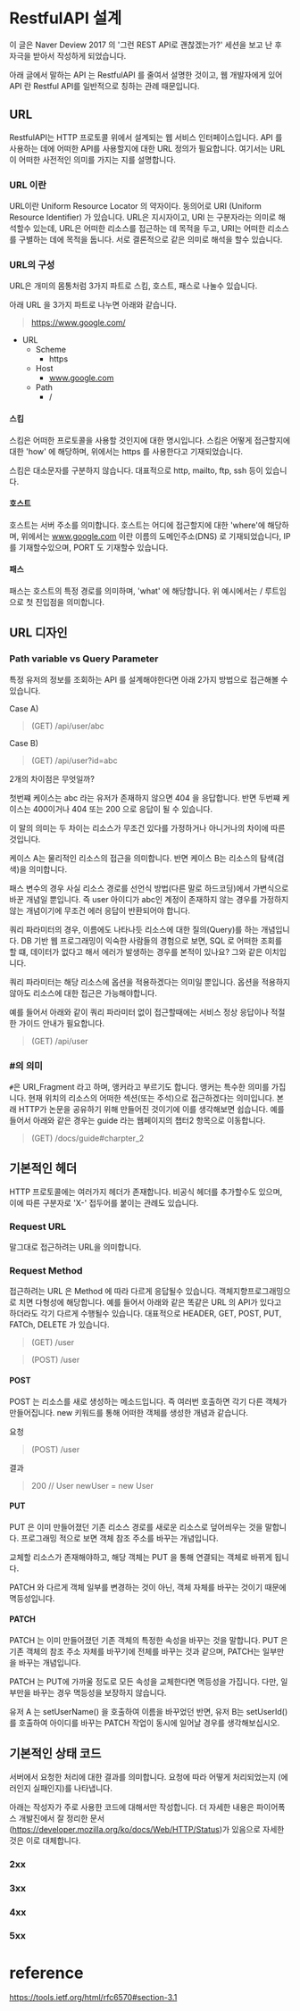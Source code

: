 # RestfulAPI 설계

이 글은 Naver Deview 2017 의 '그런 REST API로 괜찮겠는가?' 세션을 보고 난 후 자극을 받아서 작성하게 되었습니다.

아래 글에서 말하는 API 는 RestfulAPI 를 줄여서 설명한 것이고, 웹 개발자에게 있어 API 란 Restful API를 일반적으로 칭하는 관례 때문입니다.

## URL

RestfulAPI는 HTTP 프로토콜 위에서 설계되는 웹 서비스 인터페이스입니다. API 를 사용하는 데에 어떠한 API를 사용할지에 대한 URL 정의가 필요합니다. 여기서는 URL 이 어떠한 사전적인 의미를 가지는 지를 설명합니다.

### URL 이란

URL이란 Uniform Resource Locator 의 약자이다. 동의어로 URI (Uniform Resource Identifier) 가 있습니다. URL은 지시자이고, URI 는 구분자라는 의미로 해석할수 있는데, URL은 어떠한 리소스를 접근하는 데 목적을 두고, URI는 어떠한 리소스를 구별하는 데에 목적을 둡니다. 서로 결론적으로 같은 의미로 해석을 할수 있습니다.

### URL의 구성

URL은 개미의 몸통처럼 3가지 파트로 스킴, 호스트, 패스로 나눌수 있습니다.

아래 URL 을 3가지 파트로 나누면 아래와 같습니다.

> https://www.google.com/

- URL
    - Scheme
        - https
    - Host
        - www.google.com
    - Path
        - /

#### 스킴
스킴은 어떠한 프로토콜을 사용할 것인지에 대한 명시입니다. 스킴은 어떻게 접근할지에 대한 'how' 에 해당하며, 위에서는 https 를 사용한다고 기재되었습니다. 

스킴은 대소문자를 구분하지 않습니다. 대표적으로 http, mailto, ftp, ssh 등이 있습니다. 

#### 호스트
호스트는 서버 주소를 의미합니다. 호스트는 어디에 접근할지에 대한 'where'에 해당하며, 위에서는 www.google.com 이란 이름의 도메인주소(DNS) 로 기재되었습니다, IP를 기재할수있으며, PORT 도 기재할수 있습니다.

#### 패스
패스는 호스트의 특정 경로를 의미하며, 'what' 에 해당합니다. 위 예시에서는 / 루트임으로 첫 진입점을 의미합니다.   
    
   

## URL 디자인

### Path variable vs Query Parameter

특정 유저의 정보를 조회하는 API 를 설계해야한다면 아래 2가지 방법으로 접근해볼 수 있습니다.

Case A)
> (GET) /api/user/abc

Case B)
> (GET) /api/user?id=abc

2개의 차이점은 무엇일까?

첫번쨰 케이스는 abc 라는 유저가 존재하지 않으면 404 을 응답합니다. 반면 두번쨰 케이스는 400이거나 404 또는 200 으로 응답이 될 수 있습니다.

이 말의 의미는 두 차이는 리소스가 무조건 있다를 가정하거나 아니거나의 차이에 따른 것입니다.

케이스 A는 물리적인 리소스의 접근을 의미합니다. 반면 케이스 B는 리소스의 탐색(검색)을 의미합니다.

패스 변수의 경우 사실 리소스 경로를 선언식 방법(다른 말로 하드코딩)에서 가변식으로 바꾼 개념일 뿐입니다. 즉 user 아이디가 abc인 계정이 존재하지 않는 경우를 가정하지 않는 개념이기에 무조건 에러 응답이 반환되어야 합니다. 

쿼리 파라미터의 경우, 이름에도 나타나듯 리소스에 대한 질의(Query)를 하는 개념입니다. DB 기반 웹 프로그래밍이 익숙한 사람들의 경험으로 보면, SQL 로 어떠한 조회를 할 떄, 데이터가 없다고 해서 에러가 발생하는 경우를 본적이 있나요? 그와 같은 이치입니다.

쿼리 파라미터는 해당 리소스에 옵션을 적용하겠다는 의미일 뿐입니다. 옵션을 적용하지 않아도 리소스에 대한 접근은 가능해야합니다. 

예를 들어서 아래와 같이 쿼리 파라미터 없이 접근할때에는 서비스 정상 응답이나 적절한 가이드 안내가 필요합니다.

> (GET) /api/user

### #의 의미


```#```은 URI_Fragment 라고 하며, 앵커라고 부르기도 합니다. 앵커는 특수한 의미를 가집니다. 현재 위치의 리소스의 어떠한 섹션(또는 주석)으로 접근하겠다는 의미입니다. 본래 HTTP가 논문을 공유하기 위해 만들어진 것이기에 이를 생각해보면 쉽습니다. 예를 들어서 아래와 같은 경우는 guide 라는 웹페이지의 챕터2 항목으로 이동합니다.

> (GET) /docs/guide#charpter_2

## 기본적인 헤더

HTTP 프로토콜에는 여러가지 헤더가 존재합니다. 비공식 헤더를 추가할수도 있으며, 이에 따른 구분자로 'X-' 접두어를 붙이는 관례도 있습니다.

### Request URL

말그대로 접근하려는 URL을 의미합니다.

### Request Method

접근하려는 URL 은 Method 에 따라 다르게 응답될수 있습니다. 객체지향프로그래밍으로 치면 다형성에 해당합니다. 예를 들어서 아래와 같은 똑같은 URL 의 API가 있다고 하더라도 각기 다르게 수행될수 있습니다. 대표적으로 HEADER, GET,  POST, PUT, FATCh, DELETE 가 있습니다. 

> (GET) /user

> (POST) /user



#### POST

POST 는 리소스를 새로 생성하는 메소드입니다. 즉 여러번 호출하면 각기 다른 객체가 만들어집니다. new 키워드를 통해 어떠한 객체를 생성한 개념과 같습니다.


요청 

> (POST) /user

결과
> 200 // User newUser = new User 

#### PUT

PUT 은 이미 만들어졌던 기존 리소스 경로를 새로운 리소스로 덮어씌우는 것을 말합니다. 프로그래밍 적으로 보면 객체 참조 주소를 바꾸는 개념입니다.
 
교체할 리소스가 존재해야하고, 해당 객체는 PUT 을 통해 연결되는 객체로 바뀌게 됩니다.

PATCH 와 다르게 객체 일부를 변경하는 것이 아닌, 객체 자체를 바꾸는 것이기 때문에 멱등성입니다.


#### PATCH 

PATCH 는 이미 만들어졌던 기존 객체의 특정한 속성을 바꾸는 것을 말합니다.  PUT 은 기존 객체의 참조 주소 자체를 바꾸기에 전체를 바꾸는 것과 같으며, PATCH는 일부만을 바꾸는 개념입니다.

PATCH 는 PUT에 가까울 정도로 모든 속성을 교체한다면 멱등성을 가집니다. 다만, 일부만을 바꾸는 경우 멱등성을 보장하지 않습니다.

유저 A 는 setUserName() 을 호출하여 이름을 바꾸었던 반면, 유저 B는 setUserId() 를 호출하여 아이디를 바꾸는 PATCH 작업이 동시에 일어날 경우를 생각해보십시오.


## 기본적인 상태 코드

서버에서 요청한 처리에 대한 결과를 의미합니다. 요청에 따라 어떻게 처리되었는지 (에러인지 실패인지)를 나타냅니다.

아래는 작성자가 주로 사용한 코드에 대해서만 작성합니다. 더 자세한 내용은 파이어폭스 개발진에서 잘 정리한 문서(https://developer.mozilla.org/ko/docs/Web/HTTP/Status)가 있음으로 자세한 것은 이로 대체합니다.

### 2xx

### 3xx

### 4xx

### 5xx

# reference

https://tools.ietf.org/html/rfc6570#section-3.1
